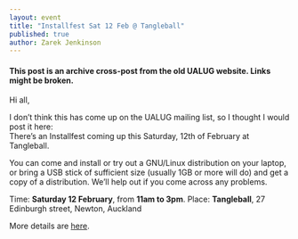 ```yaml
---
layout: event
title: "Installfest Sat 12 Feb @ Tangleball"
published: true
author: Zarek Jenkinson
---
```


#### This post is an archive cross-post from the old UALUG website. Links might be broken.

Hi all,

I don’t think this has come up on the UALUG mailing list, so I thought I would post it here:  
There’s an Installfest coming up this Saturday, 12th of February at Tangleball.

You can come and install or try out a GNU/Linux distribution on your laptop, or bring a USB stick of sufficient size (usually 1GB or more will do) and get a copy of a distribution. We’ll help out if you come across any problems.

Time: **Saturday 12 February**, from **11am to 3pm**.
Place: **Tangleball**, 27 Edinburgh street, Newton, Auckland

More details are [here](http://www.tangleball.org.nz/wiki/index.php/Installfest).